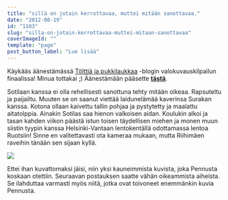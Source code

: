 ```yaml
---
title: "sillä on jotain kerrottavaa, muttei mitään sanottavaa."
date: "2012-08-19"
id: "1103"
slug: "silla-on-jotain-kerrottavaa-muttei-mitaan-sanottavaa"
coverImageId: ""
template: "page"
post_button_label: "Lue lisää"
---
```


Käykääs äänestämässä [Tölttiä ja pukkilaukkaa](http://tolttiajapukkilaukkaa.blogspot.fi/) -blogin valokuvauskilpailun finaalissa! Minua tottakai ;) Äänestämään pääsette [**tästä**](http://tolttiajapukkilaukkaa.blogspot.fi/2012/08/valokuvauskilpailun-finalistit.html).  
  
Sotilaan kanssa ei olla rehellisesti sanottuna tehty mitään oikeaa. Rapsuteltu ja paijailtu. Muuten se on saanut viettää laidunelämää kaverinsa Surakan kanssa. Kotona ollaan kaivettu tallin pohjaa ja pystytetty ja maalattu aitatolppia. Ainakin Sotilas saa hienon valkoisen aidan. Koulukin alkoi ja tasan kahden viikon päästä istun toisen täydellisen miehen ja monen muun siistin tyypin kanssa Helsinki-Vantaan lentokentällä odottamassa lentoa Ruotsiin! Sinne en valitettavasti ota kameraa mukaan, mutta Riihimäen raveihin tänään sen sijaan kyllä.  
  

[![](images/IMG_6082_.png)](http://2.bp.blogspot.com/-huRUHh0-4hc/UDCwx_mNnqI/AAAAAAAABDw/T4s98OHVM3g/s1600/IMG_6082_.png)

  
Ettei ihan kuvattomaksi jäisi, niin yksi kauneimmista kuvista, joka Pennusta koskaan otettiin. Seuraavan postauksen saatte vähän oikeammista aiheista. Se ilahduttaa varmasti myös niitä, jotka ovat toivoneet enemmänkin kuvia Pennusta.
